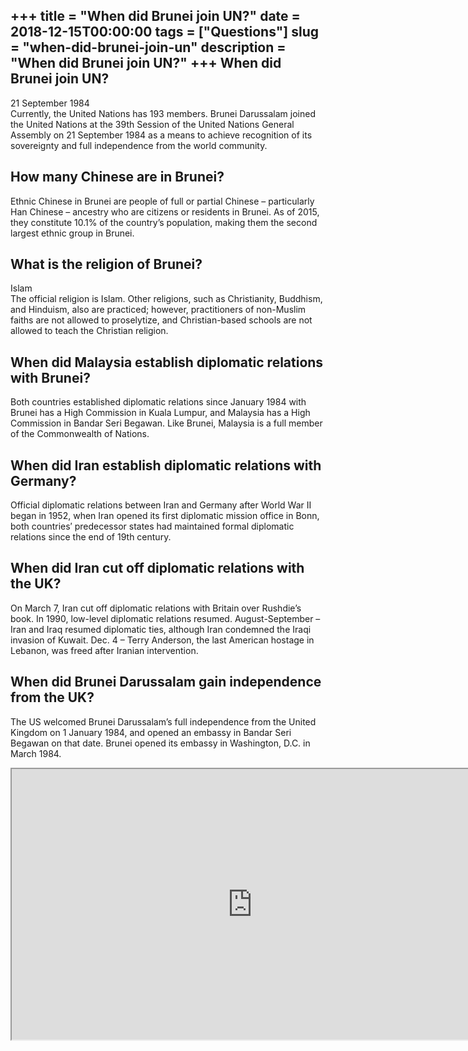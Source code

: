 +++
title = "When did Brunei join UN?"
date = 2018-12-15T00:00:00
tags = ["Questions"]
slug = "when-did-brunei-join-un"
description = "When did Brunei join UN?"
+++
When did Brunei join UN?
------------------------

21 September 1984  
Currently, the United Nations has 193 members. Brunei Darussalam joined the United Nations at the 39th Session of the United Nations General Assembly on 21 September 1984 as a means to achieve recognition of its sovereignty and full independence from the world community.

How many Chinese are in Brunei?
-------------------------------

Ethnic Chinese in Brunei are people of full or partial Chinese – particularly Han Chinese – ancestry who are citizens or residents in Brunei. As of 2015, they constitute 10.1% of the country’s population, making them the second largest ethnic group in Brunei.

What is the religion of Brunei?
-------------------------------

Islam  
The official religion is Islam. Other religions, such as Christianity, Buddhism, and Hinduism, also are practiced; however, practitioners of non-Muslim faiths are not allowed to proselytize, and Christian-based schools are not allowed to teach the Christian religion.

When did Malaysia establish diplomatic relations with Brunei?
-------------------------------------------------------------

Both countries established diplomatic relations since January 1984 with Brunei has a High Commission in Kuala Lumpur, and Malaysia has a High Commission in Bandar Seri Begawan. Like Brunei, Malaysia is a full member of the Commonwealth of Nations.

When did Iran establish diplomatic relations with Germany?
----------------------------------------------------------

Official diplomatic relations between Iran and Germany after World War II began in 1952, when Iran opened its first diplomatic mission office in Bonn, both countries′ predecessor states had maintained formal diplomatic relations since the end of 19th century.

When did Iran cut off diplomatic relations with the UK?
-------------------------------------------------------

On March 7, Iran cut off diplomatic relations with Britain over Rushdie’s book. In 1990, low-level diplomatic relations resumed. August-September – Iran and Iraq resumed diplomatic ties, although Iran condemned the Iraqi invasion of Kuwait. Dec. 4 – Terry Anderson, the last American hostage in Lebanon, was freed after Iranian intervention.

When did Brunei Darussalam gain independence from the UK?
---------------------------------------------------------

The US welcomed Brunei Darussalam’s full independence from the United Kingdom on 1 January 1984, and opened an embassy in Bandar Seri Begawan on that date. Brunei opened its embassy in Washington, D.C. in March 1984.

<iframe allow="accelerometer; autoplay; clipboard-write; encrypted-media; gyroscope; picture-in-picture" allowfullscreen="" class="__youtube_prefs__  epyt-is-override  no-lazyload" data-no-lazy="1" data-origheight="433" data-origwidth="770" data-skipgform_ajax_framebjll="" height="433" id="_ytid_11925" loading="lazy" src="https://www.youtube.com/embed/mmk4VMQwjGY?enablejsapi=1&autoplay=0&cc_load_policy=0&cc_lang_pref=&iv_load_policy=1&loop=0&modestbranding=0&rel=1&fs=1&playsinline=0&autohide=2&theme=dark&color=red&controls=1&" title="YouTube player" width="770"></iframe>